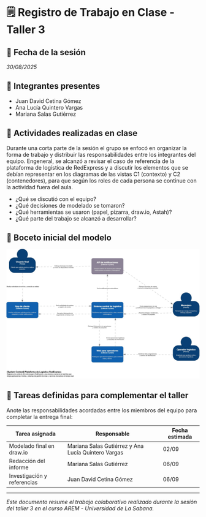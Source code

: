 # 🗒️ Registro de Trabajo en Clase - Taller 3

## 📆 Fecha de la sesión
_30/08/2025_

## 👥 Integrantes presentes
- Juan David Cetina Gómez
- Ana Lucía Quintero Vargas
- Mariana Salas Gutiérrez

## 🧠 Actividades realizadas en clase

Durante una corta parte de la sesión el grupo se enfocó en organizar la forma de trabajo y distribuir las responsabilidades entre los integrantes del equipo. Engeneral, se alcanzó a revisar el caso de referencia de la plataforma de logística de RedExpress y a discutir los elementos que se debían representar en los diagramas de las vistas C1 (contexto) y C2 (contenedores), para que según los roles de cada persona se continue con la actividad fuera del aula.

- ¿Qué se discutió con el equipo?
- ¿Qué decisiones de modelado se tomaron?
- ¿Qué herramientas se usaron (papel, pizarra, draw.io, Astah)?
- ¿Qué parte del trabajo se alcanzó a desarrollar?

## 🧩 Boceto inicial del modelo

![Vista C1 borrador](./c1-contexto-borrador.drawio.jpg)

## 🔁 Tareas definidas para complementar el taller

Anote las responsabilidades acordadas entre los miembros del equipo para completar la entrega final:

| Tarea asignada | Responsable | Fecha estimada |
|----------------|-------------|----------------|
| Modelado final en draw.io | Mariana Salas Gutiérrez y Ana Lucía Quintero Vargas | 02/09 |
| Redacción del informe     | Mariana Salas Gutiérrez | 06/09 |
| Investigación y referencias | Juan David Cetina Gómez| 06/09 |

---

_Este documento resume el trabajo colaborativo realizado durante la sesión del taller 3 en el curso AREM - Universidad de La Sabana._
